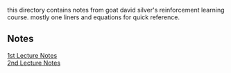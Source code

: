 this directory contains notes from goat david silver's reinforcement learning course.
mostly one liners and equations for quick reference.

## Notes

[1st Lecture Notes](1-rl.md)\
[2nd Lecture Notes](2-mdp.md)
